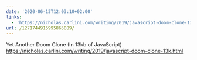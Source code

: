 ```yaml
---
date: '2020-06-13T12:03:10+02:00'
links:
  - 'https://nicholas.carlini.com/writing/2019/javascript-doom-clone-13k.html'
url: /1271744915995865089/
---
```

Yet Another Doom Clone (In 13kb of JavaScript) https://nicholas.carlini.com/writing/2019/javascript-doom-clone-13k.html
